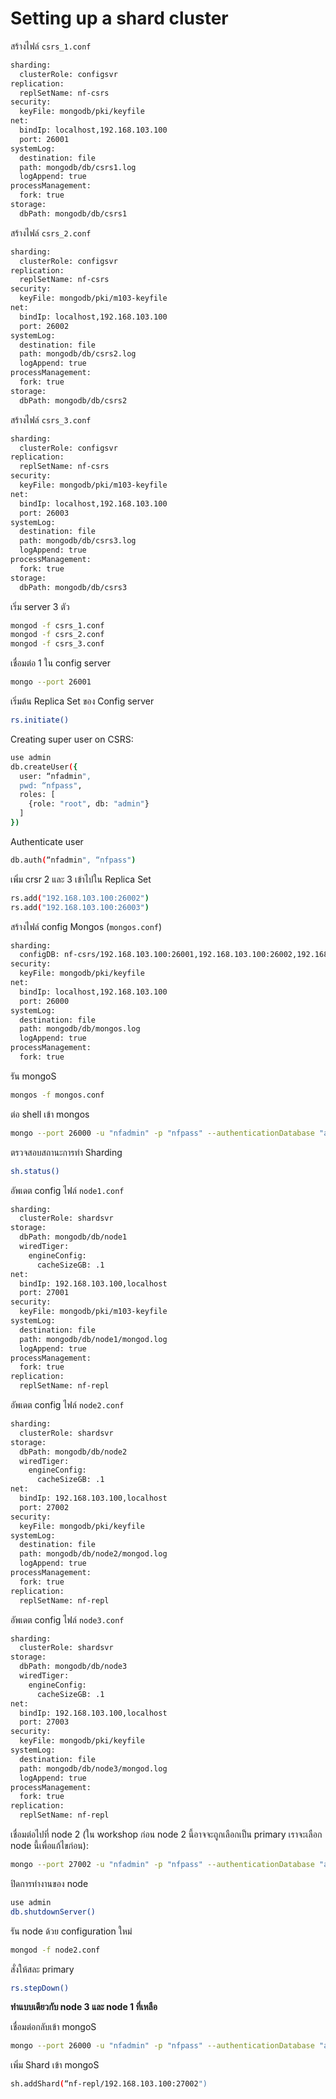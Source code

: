 # Setting up a shard cluster

สร้างไฟล์ `csrs_1.conf`

```bash
sharding:
  clusterRole: configsvr
replication:
  replSetName: nf-csrs
security:
  keyFile: mongodb/pki/keyfile
net:
  bindIp: localhost,192.168.103.100
  port: 26001
systemLog:
  destination: file
  path: mongodb/db/csrs1.log
  logAppend: true
processManagement:
  fork: true
storage:
  dbPath: mongodb/db/csrs1
```

สร้างไฟล์​ `csrs_2.conf`

```bash
sharding:
  clusterRole: configsvr
replication:
  replSetName: nf-csrs
security:
  keyFile: mongodb/pki/m103-keyfile
net:
  bindIp: localhost,192.168.103.100
  port: 26002
systemLog:
  destination: file
  path: mongodb/db/csrs2.log
  logAppend: true
processManagement:
  fork: true
storage:
  dbPath: mongodb/db/csrs2
```

สร้างไฟล์​  `csrs_3.conf`

```bash
sharding:
  clusterRole: configsvr
replication:
  replSetName: nf-csrs
security:
  keyFile: mongodb/pki/m103-keyfile
net:
  bindIp: localhost,192.168.103.100
  port: 26003
systemLog:
  destination: file
  path: mongodb/db/csrs3.log
  logAppend: true
processManagement:
  fork: true
storage:
  dbPath: mongodb/db/csrs3
```

เริ่ม server 3 ตัว

```bash
mongod -f csrs_1.conf
mongod -f csrs_2.conf
mongod -f csrs_3.conf
```

เชื่อมต่อ 1 ใน config server

```bash
mongo --port 26001
```

เริ่มต้น Replica Set ของ Config server

```bash
rs.initiate()
```

Creating super user on CSRS:

```bash
use admin
db.createUser({
  user: “nfadmin",
  pwd: “nfpass",
  roles: [
    {role: "root", db: "admin"}
  ]
})
```

Authenticate user

```bash
db.auth(“nfadmin", “nfpass")
```

เพิ่ม crsr 2 และ 3 เข้าไปใน Replica Set

```bash
rs.add("192.168.103.100:26002")
rs.add("192.168.103.100:26003")
```

สร้างไฟล์ config Mongos (`mongos.conf`)

```bash
sharding:
  configDB: nf-csrs/192.168.103.100:26001,192.168.103.100:26002,192.168.103.100:26003
security:
  keyFile: mongodb/pki/keyfile
net:
  bindIp: localhost,192.168.103.100
  port: 26000
systemLog:
  destination: file
  path: mongodb/db/mongos.log
  logAppend: true
processManagement:
  fork: true
```

รัน mongoS

```bash
mongos -f mongos.conf
```

ต่อ shell เข้า mongos

```bash
mongo --port 26000 -u "nfadmin" -p "nfpass" --authenticationDatabase "admin"
```

ตรวจสอบสถานะการทำ Sharding

```bash
sh.status()
```

อัพเดต config ไฟล์ `node1.conf`

```bash
sharding:
  clusterRole: shardsvr
storage:
  dbPath: mongodb/db/node1
  wiredTiger:
    engineConfig:
      cacheSizeGB: .1
net:
  bindIp: 192.168.103.100,localhost
  port: 27001
security:
  keyFile: mongodb/pki/m103-keyfile
systemLog:
  destination: file
  path: mongodb/db/node1/mongod.log
  logAppend: true
processManagement:
  fork: true
replication:
  replSetName: nf-repl
```

อัพเดต config ไฟล์ `node2.conf`

```bash
sharding:
  clusterRole: shardsvr
storage:
  dbPath: mongodb/db/node2
  wiredTiger:
    engineConfig:
      cacheSizeGB: .1
net:
  bindIp: 192.168.103.100,localhost
  port: 27002
security:
  keyFile: mongodb/pki/keyfile
systemLog:
  destination: file
  path: mongodb/db/node2/mongod.log
  logAppend: true
processManagement:
  fork: true
replication:
  replSetName: nf-repl
```

อัพเดต config ไฟล์ `node3.conf`

```bash
sharding:
  clusterRole: shardsvr
storage:
  dbPath: mongodb/db/node3
  wiredTiger:
    engineConfig:
      cacheSizeGB: .1
net:
  bindIp: 192.168.103.100,localhost
  port: 27003
security:
  keyFile: mongodb/pki/keyfile
systemLog:
  destination: file
  path: mongodb/db/node3/mongod.log
  logAppend: true
processManagement:
  fork: true
replication:
  replSetName: nf-repl
```

เชื่อมต่อไปที่ node 2 (ใน workshop ก่อน node 2 นี้อาจจะถูกเลือกเป็น primary เราจะเลือก node นี้เพื่อแก้ไขก่อน):

```bash
mongo --port 27002 -u "nfadmin" -p "nfpass" --authenticationDatabase "admin"
```

ปิดการทำงานของ node

```bash
use admin
db.shutdownServer()
```

รัน node ด้วย configuration ใหม่

```bash
mongod -f node2.conf
```

สั่งให้สละ primary

```bash
rs.stepDown()
```

**ทำแบบเดียวกับ node 3 และ node 1 ที่เหลือ**

เชื่อมต่อกลับเข้า mongoS 

```bash
mongo --port 26000 -u "nfadmin" -p "nfpass" --authenticationDatabase "admin"
```

เพิ่ม Shard เข้า mongoS

```bash
sh.addShard(“nf-repl/192.168.103.100:27002")
```
